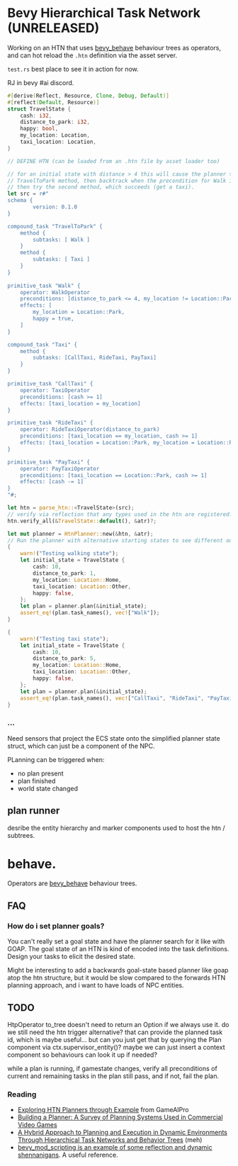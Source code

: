 # Bevy Hierarchical Task Network (UNRELEASED)

Working on an HTN that uses [bevy_behave](https://github.com/RJ/bevy_behave) behaviour trees as
operators, and can hot reload the `.htn` definition via the asset server.

 `test.rs` best place to see it in action for now.

 RJ in bevy #ai discord.

```rust
#[derive(Reflect, Resource, Clone, Debug, Default)]
#[reflect(Default, Resource)]
struct TravelState {
    cash: i32,
    distance_to_park: i32,
    happy: bool,
    my_location: Location,
    taxi_location: Location,
}

// DEFINE HTN (can be loaded from an .htn file by asset loader too)

// for an initial state with distance > 4 this will cause the planner to try the first
// TravelToPark method, then backtrack when the precondition for Walk is not met,
// then try the second method, which succeeds (get a taxi).
let src = r#"
schema {
        version: 0.1.0
}

compound_task "TravelToPark" {
    method {
        subtasks: [ Walk ]
    }
    method {
        subtasks: [ Taxi ]
    }
}
        
primitive_task "Walk" {
    operator: WalkOperator
    preconditions: [distance_to_park <= 4, my_location != Location::Park, happy == false]
    effects: [
        my_location = Location::Park,
        happy = true,
    ]
}

compound_task "Taxi" {
    method {
        subtasks: [CallTaxi, RideTaxi, PayTaxi]
    }
}

primitive_task "CallTaxi" {
    operator: TaxiOperator
    preconditions: [cash >= 1]
    effects: [taxi_location = my_location]
}

primitive_task "RideTaxi" {
    operator: RideTaxiOperator(distance_to_park)
    preconditions: [taxi_location == my_location, cash >= 1]
    effects: [taxi_location = Location::Park, my_location = Location::Park, happy = true]
}

primitive_task "PayTaxi" {
    operator: PayTaxiOperator
    preconditions: [taxi_location == Location::Park, cash >= 1]
    effects: [cash -= 1]
}
"#;

let htn = parse_htn::<TravelState>(src);
// verify via reflection that any types used in the htn are registered:
htn.verify_all(&TravelState::default(), &atr)?;

let mut planner = HtnPlanner::new(&htn, &atr);
// Run the planner with alternative starting states to see different outcomes:
{
    warn!("Testing walking state");
    let initial_state = TravelState {
        cash: 10,
        distance_to_park: 1,
        my_location: Location::Home,
        taxi_location: Location::Other,
        happy: false,
    };
    let plan = planner.plan(&initial_state);
    assert_eq!(plan.task_names(), vec!["Walk"]);
}

{
    warn!("Testing taxi state");
    let initial_state = TravelState {
        cash: 10,
        distance_to_park: 5,
        my_location: Location::Home,
        taxi_location: Location::Other,
        happy: false,
    };
    let plan = planner.plan(&initial_state);
    assert_eq!(plan.task_names(), vec!["CallTaxi", "RideTaxi", "PayTaxi"]);
}
```

### ...
Need sensors that project the ECS state onto the simplified planner state struct, which can just be a component of the NPC.

PLanning can be triggered when:
* no plan present
* plan finished
* world state changed

## plan runner

desribe the entity hierarchy and marker components used to host the htn / subtrees.

# behave.

Operators are [bevy_behave](https://github.com/RJ/bevy_behave) behaviour trees.

## FAQ

### How do i set planner goals?

You can't really set a goal state and have the planner search for it like with GOAP.
The goal state of an HTN is kind of encoded into the task definitions.
Design your tasks to elicit the desired state.

Might be interesting to add a backwards goal-state based planner like goap atop the htn structure, but it would be slow compared to the forwards HTN planning approach, and i want to have loads of NPC entities.

## TODO

HtpOperator to_tree doesn't need to return an Option if we always use it.
do we still need the htn trigger alternative? that can provide the planned task id, which is
maybe useful... but can you just get that by querying the Plan component via ctx.supervisor_entity()?
maybe we can just insert a context component so behaviours can look it up if needed?

while a plan is running, if gamestate changes, verify all preconditions of current and remaining tasks in the plan still pass,
and if not, fail the plan.

### Reading

* [Exploring HTN Planners through Example](https://www.gameaipro.com/GameAIPro/GameAIPro_Chapter12_Exploring_HTN_Planners_through_Example.pdf) from GameAIPro
* [Building a Planner: A Survey of Planning Systems Used in Commercial Video Games](https://www.is.ovgu.de/is_media/Research/Publications/IEEE_ToG_2018_Neufeld-p-4450.pdf)
* [A Hybrid Approach to Planning and Execution in Dynamic Environments Through Hierarchical Task Networks and Behavior Trees](https://cdn.aaai.org/ojs/13044/13044-52-16561-1-2-20201228.pdf) (meh)
* [bevy_mod_scripting is an example of some reflection and dynamic shennanigans](https://github.com/makspll/bevy_mod_scripting/blob/a4d1ffbcae98f42393ab447d73efe9b0b543426f/crates/bevy_mod_scripting_core/src/bindings/world.rs#L642). A useful reference.